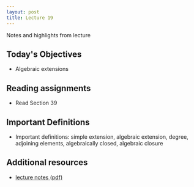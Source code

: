 ```yaml
---
layout: post
title: Lecture 19
---
```


Notes and highlights from lecture

## Today's Objectives

* Algebraic extensions

## Reading assignments

* Read Section 39

## Important Definitions
* Important definitions: simple extension, algebraic extension, degree, adjoining elements, algebraically closed, algebraic closure

## Additional resources

* <a target="_parent" href="https://wcasper.github.io/math407spring2022/extras/notes/lecture18-2022-04-16.pdf">lecture notes (pdf)</a>
